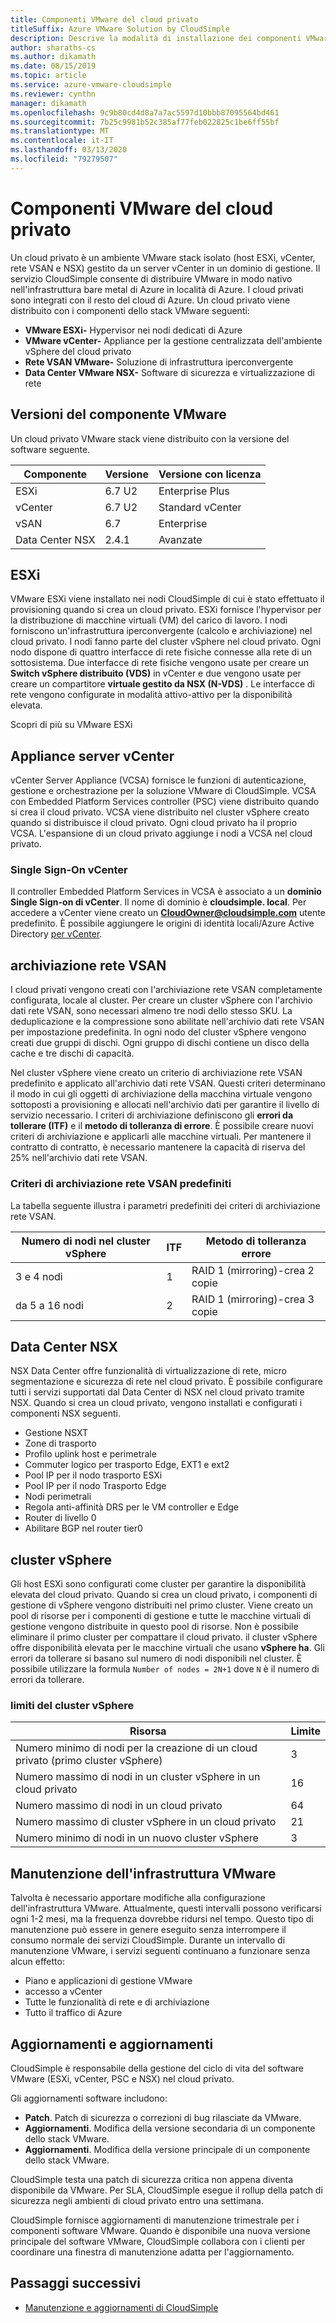 ```yaml
---
title: Componenti VMware del cloud privato
titleSuffix: Azure VMware Solution by CloudSimple
description: Descrive la modalità di installazione dei componenti VMware in un cloud privato
author: sharaths-cs
ms.author: dikamath
ms.date: 08/15/2019
ms.topic: article
ms.service: azure-vmware-cloudsimple
ms.reviewer: cynthn
manager: dikamath
ms.openlocfilehash: 9c9b80cd4d8a7a7ac5597d10bbb87095564bd461
ms.sourcegitcommit: 7b25c9981b52c385af77feb022825c1be6ff55bf
ms.translationtype: MT
ms.contentlocale: it-IT
ms.lasthandoff: 03/13/2020
ms.locfileid: "79279507"
---
```

# <a name="private-cloud-vmware-components"></a>Componenti VMware del cloud privato

Un cloud privato è un ambiente VMware stack isolato (host ESXi, vCenter, rete VSAN e NSX) gestito da un server vCenter in un dominio di gestione.  Il servizio CloudSimple consente di distribuire VMware in modo nativo nell'infrastruttura bare metal di Azure in località di Azure.  I cloud privati sono integrati con il resto del cloud di Azure.  Un cloud privato viene distribuito con i componenti dello stack VMware seguenti:

* **VMware ESXi-** Hypervisor nei nodi dedicati di Azure
* **VMware vCenter-** Appliance per la gestione centralizzata dell'ambiente vSphere del cloud privato
* **Rete VSAN VMware-** Soluzione di infrastruttura iperconvergente
* **Data Center VMware NSX-** Software di sicurezza e virtualizzazione di rete  

## <a name="vmware-component-versions"></a>Versioni del componente VMware

Un cloud privato VMware stack viene distribuito con la versione del software seguente.

| Componente | Versione | Versione con licenza |
|-----------|---------|------------------|
| ESXi | 6.7 U2 | Enterprise Plus |
| vCenter | 6.7 U2 | Standard vCenter |
| vSAN | 6.7 | Enterprise |
| Data Center NSX | 2.4.1 | Avanzate |

## <a name="esxi"></a>ESXi

VMware ESXi viene installato nei nodi CloudSimple di cui è stato effettuato il provisioning quando si crea un cloud privato.  ESXi fornisce l'hypervisor per la distribuzione di macchine virtuali (VM) del carico di lavoro.  I nodi forniscono un'infrastruttura iperconvergente (calcolo e archiviazione) nel cloud privato.  I nodi fanno parte del cluster vSphere nel cloud privato.  Ogni nodo dispone di quattro interfacce di rete fisiche connesse alla rete di un sottosistema.  Due interfacce di rete fisiche vengono usate per creare un **Switch vSphere distribuito (VDS)** in vCenter e due vengono usate per creare un compartitore **virtuale gestito da NSX (N-VDS)** .  Le interfacce di rete vengono configurate in modalità attivo-attivo per la disponibilità elevata.

Scopri di più su VMware ESXi

## <a name="vcenter-server-appliance"></a>Appliance server vCenter

vCenter Server Appliance (VCSA) fornisce le funzioni di autenticazione, gestione e orchestrazione per la soluzione VMware di CloudSimple. VCSA con Embedded Platform Services controller (PSC) viene distribuito quando si crea il cloud privato.  VCSA viene distribuito nel cluster vSphere creato quando si distribuisce il cloud privato.  Ogni cloud privato ha il proprio VCSA.  L'espansione di un cloud privato aggiunge i nodi a VCSA nel cloud privato.

### <a name="vcenter-single-sign-on"></a>Single Sign-On vCenter

Il controller Embedded Platform Services in VCSA è associato a un **dominio Single Sign-on di vCenter**.  Il nome di dominio è **cloudsimple. local**.  Per accedere a vCenter viene creato un **CloudOwner@cloudsimple.com** utente predefinito.  È possibile aggiungere le origini di identità locali/Azure Active Directory [per vCenter](set-vcenter-identity.md).

## <a name="vsan-storage"></a>archiviazione rete VSAN

I cloud privati vengono creati con l'archiviazione rete VSAN completamente configurata, locale al cluster.  Per creare un cluster vSphere con l'archivio dati rete VSAN, sono necessari almeno tre nodi dello stesso SKU.  La deduplicazione e la compressione sono abilitate nell'archivio dati rete VSAN per impostazione predefinita.  In ogni nodo del cluster vSphere vengono creati due gruppi di dischi. Ogni gruppo di dischi contiene un disco della cache e tre dischi di capacità.

Nel cluster vSphere viene creato un criterio di archiviazione rete VSAN predefinito e applicato all'archivio dati rete VSAN.  Questi criteri determinano il modo in cui gli oggetti di archiviazione della macchina virtuale vengono sottoposti a provisioning e allocati nell'archivio dati per garantire il livello di servizio necessario.  I criteri di archiviazione definiscono gli **errori da tollerare (ITF)** e il **metodo di tolleranza di errore**.  È possibile creare nuovi criteri di archiviazione e applicarli alle macchine virtuali. Per mantenere il contratto di contratto, è necessario mantenere la capacità di riserva del 25% nell'archivio dati rete VSAN.  

### <a name="default-vsan-storage-policy"></a>Criteri di archiviazione rete VSAN predefiniti

La tabella seguente illustra i parametri predefiniti dei criteri di archiviazione rete VSAN.

| Numero di nodi nel cluster vSphere | ITF | Metodo di tolleranza errore |
|------------------------------------|-----|--------------------------|
| 3 e 4 nodi | 1 | RAID 1 (mirroring)-crea 2 copie |
| da 5 a 16 nodi | 2 | RAID 1 (mirroring)-crea 3 copie |

## <a name="nsx-data-center"></a>Data Center NSX

NSX Data Center offre funzionalità di virtualizzazione di rete, micro segmentazione e sicurezza di rete nel cloud privato.  È possibile configurare tutti i servizi supportati dal Data Center di NSX nel cloud privato tramite NSX.  Quando si crea un cloud privato, vengono installati e configurati i componenti NSX seguenti.

* Gestione NSXT
* Zone di trasporto
* Profilo uplink host e perimetrale
* Commuter logico per trasporto Edge, EXT1 e ext2
* Pool IP per il nodo trasporto ESXi
* Pool IP per il nodo Trasporto Edge
* Nodi perimetrali
* Regola anti-affinità DRS per le VM controller e Edge
* Router di livello 0
* Abilitare BGP nel router tier0

## <a name="vsphere-cluster"></a>cluster vSphere

Gli host ESXi sono configurati come cluster per garantire la disponibilità elevata del cloud privato.  Quando si crea un cloud privato, i componenti di gestione di vSphere vengono distribuiti nel primo cluster.  Viene creato un pool di risorse per i componenti di gestione e tutte le macchine virtuali di gestione vengono distribuite in questo pool di risorse. Non è possibile eliminare il primo cluster per compattare il cloud privato.  il cluster vSphere offre disponibilità elevata per le macchine virtuali che usano **vSphere ha**.  Gli errori da tollerare si basano sul numero di nodi disponibili nel cluster.  È possibile utilizzare la formula ```Number of nodes = 2N+1``` dove ```N``` è il numero di errori da tollerare.

### <a name="vsphere-cluster-limits"></a>limiti del cluster vSphere

| Risorsa | Limite |
|----------|-------|
| Numero minimo di nodi per la creazione di un cloud privato (primo cluster vSphere) | 3 |
| Numero massimo di nodi in un cluster vSphere in un cloud privato | 16 |
| Numero massimo di nodi in un cloud privato | 64 |
| Numero massimo di cluster vSphere in un cloud privato | 21 |
| Numero minimo di nodi in un nuovo cluster vSphere | 3 |

## <a name="vmware-infrastructure-maintenance"></a>Manutenzione dell'infrastruttura VMware

Talvolta è necessario apportare modifiche alla configurazione dell'infrastruttura VMware. Attualmente, questi intervalli possono verificarsi ogni 1-2 mesi, ma la frequenza dovrebbe ridursi nel tempo. Questo tipo di manutenzione può essere in genere eseguito senza interrompere il consumo normale dei servizi CloudSimple. Durante un intervallo di manutenzione VMware, i servizi seguenti continuano a funzionare senza alcun effetto:

* Piano e applicazioni di gestione VMware
* accesso a vCenter
* Tutte le funzionalità di rete e di archiviazione
* Tutto il traffico di Azure

## <a name="updates-and-upgrades"></a>Aggiornamenti e aggiornamenti

CloudSimple è responsabile della gestione del ciclo di vita del software VMware (ESXi, vCenter, PSC e NSX) nel cloud privato.

Gli aggiornamenti software includono:

* **Patch**. Patch di sicurezza o correzioni di bug rilasciate da VMware.
* **Aggiornamenti**. Modifica della versione secondaria di un componente dello stack VMware.
* **Aggiornamenti**. Modifica della versione principale di un componente dello stack VMware.

CloudSimple testa una patch di sicurezza critica non appena diventa disponibile da VMware. Per SLA, CloudSimple esegue il rollup della patch di sicurezza negli ambienti di cloud privato entro una settimana.

CloudSimple fornisce aggiornamenti di manutenzione trimestrale per i componenti software VMware. Quando è disponibile una nuova versione principale del software VMware, CloudSimple collabora con i clienti per coordinare una finestra di manutenzione adatta per l'aggiornamento.  

## <a name="next-steps"></a>Passaggi successivi

* [Manutenzione e aggiornamenti di CloudSimple](cloudsimple-maintenance-updates.md)
